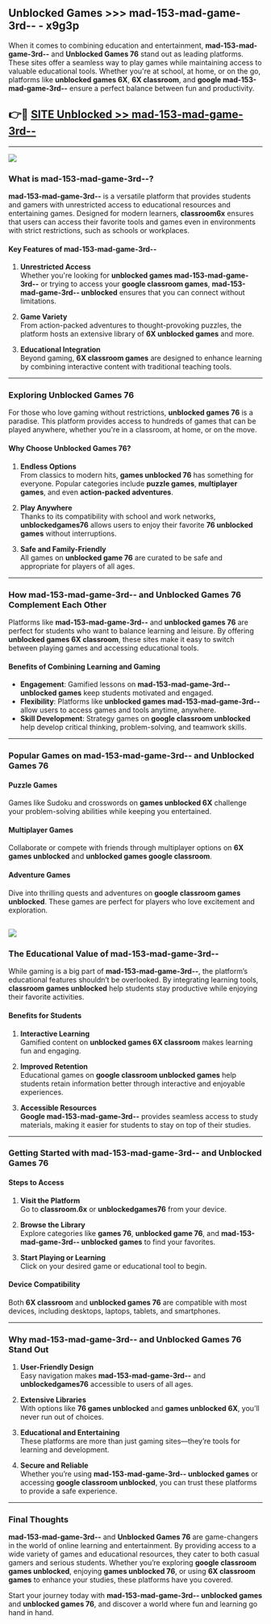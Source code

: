 ## Unblocked Games >>> mad-153-mad-game-3rd-- - x9g3p 

When it comes to combining education and entertainment, **mad-153-mad-game-3rd--** and **Unblocked Games 76** stand out as leading platforms. These sites offer a seamless way to play games while maintaining access to valuable educational tools. Whether you're at school, at home, or on the go, platforms like **unblocked games 6X**, **6X classroom**, and **google mad-153-mad-game-3rd--** ensure a perfect balance between fun and productivity.
## 👉🔴 [SITE Unblocked >> mad-153-mad-game-3rd--](http://premium.freeplayer.one?title=mad-153-mad-game-3rd--&ref=22JU)
---
<a href="http://premium.freeplayer.one?title=mad-153-mad-game-3rd--&ref=22JU/"><img src="https://github.com/user-attachments/assets/438f12ca-57a4-47a3-8ead-c64da593a1e5"/></a>
### What is mad-153-mad-game-3rd--?  

**mad-153-mad-game-3rd--** is a versatile platform that provides students and gamers with unrestricted access to educational resources and entertaining games. Designed for modern learners, **classroom6x** ensures that users can access their favorite tools and games even in environments with strict restrictions, such as schools or workplaces.  

#### Key Features of mad-153-mad-game-3rd--  

1. **Unrestricted Access**  
   Whether you're looking for **unblocked games mad-153-mad-game-3rd--** or trying to access your **google classroom games**, **mad-153-mad-game-3rd-- unblocked** ensures that you can connect without limitations.  

2. **Game Variety**  
   From action-packed adventures to thought-provoking puzzles, the platform hosts an extensive library of **6X unblocked games** and more.  

3. **Educational Integration**  
   Beyond gaming, **6X classroom games** are designed to enhance learning by combining interactive content with traditional teaching tools.  



---

### Exploring Unblocked Games 76  

For those who love gaming without restrictions, **unblocked games 76** is a paradise. This platform provides access to hundreds of games that can be played anywhere, whether you're in a classroom, at home, or on the move.  

#### Why Choose Unblocked Games 76?  

1. **Endless Options**  
   From classics to modern hits, **games unblocked 76** has something for everyone. Popular categories include **puzzle games**, **multiplayer games**, and even **action-packed adventures**.  

2. **Play Anywhere**  
   Thanks to its compatibility with school and work networks, **unblockedgames76** allows users to enjoy their favorite **76 unblocked games** without interruptions.  

3. **Safe and Family-Friendly**  
   All games on **unblocked game 76** are curated to be safe and appropriate for players of all ages.  

---

### How mad-153-mad-game-3rd-- and Unblocked Games 76 Complement Each Other  

Platforms like **mad-153-mad-game-3rd--** and **unblocked games 76** are perfect for students who want to balance learning and leisure. By offering **unblocked games 6X classroom**, these sites make it easy to switch between playing games and accessing educational tools.  

#### Benefits of Combining Learning and Gaming  

- **Engagement**: Gamified lessons on **mad-153-mad-game-3rd-- unblocked games** keep students motivated and engaged.  
- **Flexibility**: Platforms like **unblocked games mad-153-mad-game-3rd--** allow users to access games and tools anytime, anywhere.  
- **Skill Development**: Strategy games on **google classroom unblocked** help develop critical thinking, problem-solving, and teamwork skills.  

---

### Popular Games on mad-153-mad-game-3rd-- and Unblocked Games 76  

#### Puzzle Games  

Games like Sudoku and crosswords on **games unblocked 6X** challenge your problem-solving abilities while keeping you entertained.  

#### Multiplayer Games  

Collaborate or compete with friends through multiplayer options on **6X games unblocked** and **unblocked games google classroom**.  

#### Adventure Games  

Dive into thrilling quests and adventures on **google classroom games unblocked**. These games are perfect for players who love excitement and exploration.  

<a href="http://download.freeplayer.one?title=mad-153-mad-game-3rd--&ref=23D/"><img src="https://github.com/user-attachments/assets/fe0c3e91-c8e1-489c-acf0-e2f614c12fb8"/></a>
---

### The Educational Value of mad-153-mad-game-3rd--  

While gaming is a big part of **mad-153-mad-game-3rd--**, the platform’s educational features shouldn’t be overlooked. By integrating learning tools, **classroom games unblocked** help students stay productive while enjoying their favorite activities.  

#### Benefits for Students  

1. **Interactive Learning**  
   Gamified content on **unblocked games 6X classroom** makes learning fun and engaging.  

2. **Improved Retention**  
   Educational games on **google classroom unblocked games** help students retain information better through interactive and enjoyable experiences.  

3. **Accessible Resources**  
   **Google mad-153-mad-game-3rd--** provides seamless access to study materials, making it easier for students to stay on top of their studies.  

---

### Getting Started with mad-153-mad-game-3rd-- and Unblocked Games 76  

#### Steps to Access  

1. **Visit the Platform**  
   Go to **classroom.6x** or **unblockedgames76** from your device.  

2. **Browse the Library**  
   Explore categories like **games 76**, **unblocked game 76**, and **mad-153-mad-game-3rd-- unblocked games** to find your favorites.  

3. **Start Playing or Learning**  
   Click on your desired game or educational tool to begin.  

#### Device Compatibility  

Both **6X classroom** and **unblocked games 76** are compatible with most devices, including desktops, laptops, tablets, and smartphones.  

---

### Why mad-153-mad-game-3rd-- and Unblocked Games 76 Stand Out  

1. **User-Friendly Design**  
   Easy navigation makes **mad-153-mad-game-3rd--** and **unblockedgames76** accessible to users of all ages.  

2. **Extensive Libraries**  
   With options like **76 games unblocked** and **games unblocked 6X**, you’ll never run out of choices.  

3. **Educational and Entertaining**  
   These platforms are more than just gaming sites—they’re tools for learning and development.  

4. **Secure and Reliable**  
   Whether you’re using **mad-153-mad-game-3rd-- unblocked games** or accessing **google classroom unblocked**, you can trust these platforms to provide a safe experience.  

---

### Final Thoughts  

**mad-153-mad-game-3rd--** and **Unblocked Games 76** are game-changers in the world of online learning and entertainment. By providing access to a wide variety of games and educational resources, they cater to both casual gamers and serious students. Whether you’re exploring **google classroom games unblocked**, enjoying **games unblocked 76**, or using **6X classroom games** to enhance your studies, these platforms have you covered.  

Start your journey today with **mad-153-mad-game-3rd-- unblocked games** and **unblocked games 76**, and discover a world where fun and learning go hand in hand.  